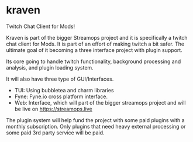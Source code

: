 # kraven
Twitch Chat Client for Mods!

Kraven is part of the bigger Streamops project and it is specifically a twitch chat client for Mods.
It is part of an effort of making twitch a bit safer.
The ultimate goal of it becoming a three interface project with plugin support.

Its core going to handle twitch functionality, background processing and analysis, and plugin loading system.

It will also have three type of GUI/Interfaces. 

* TUI: Using bubbletea and charm libraries
* Fyne: Fyne.io cross platform interface.
* Web: Interface, which will part of the bigger streamops project and will be live on https://streamops.live

The plugin system will help fund the project with some paid plugins with a monthly subscription.
Only plugins that need heavy external processing or some paid 3rd party service will be paid.


